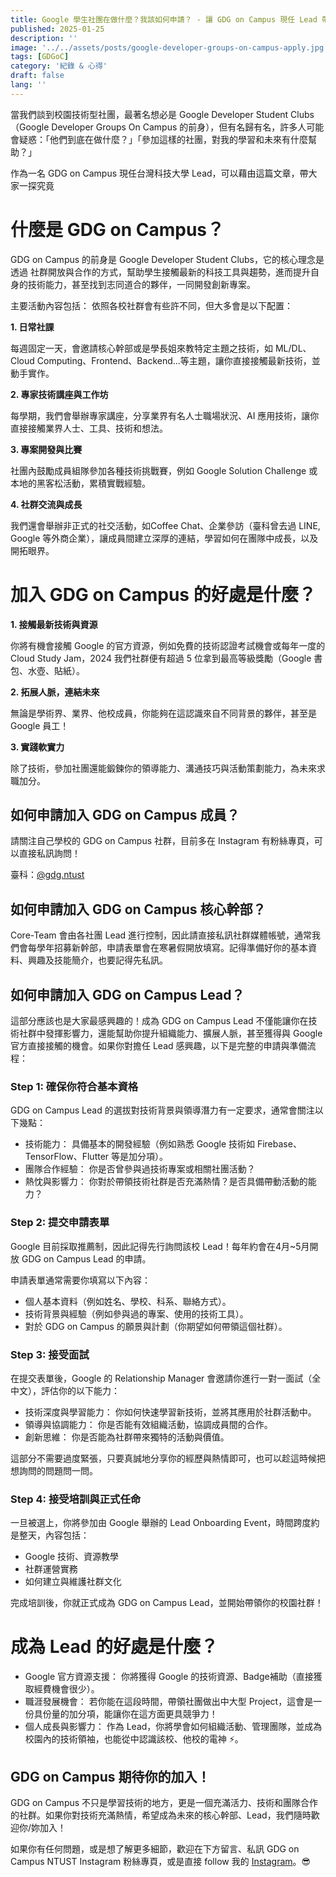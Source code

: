 ```yaml
---
title: Google 學生社團在做什麼？我該如何申請？ - 讓 GDG on Campus 現任 Lead 帶你了解吧！
published: 2025-01-25
description: ''
image: '../../assets/posts/google-developer-groups-on-campus-apply.jpg'
tags: [GDGoC]
category: '紀錄 & 心得'
draft: false 
lang: ''
---
```


當我們談到校園技術型社團，最著名想必是 Google Developer Student Clubs（Google Developer Groups On Campus 的前身），但有名歸有名，許多人可能會疑惑：「他們到底在做什麼？」「參加這樣的社團，對我的學習和未來有什麼幫助？」

作為一名 GDG on Campus 現任台灣科技大學 Lead，可以藉由這篇文章，帶大家一探究竟

# 什麼是 GDG on Campus？
GDG on Campus 的前身是 Google Developer Student Clubs，它的核心理念是透過 社群開放與合作的方式，幫助學生接觸最新的科技工具與趨勢，進而提升自身的技術能力，甚至找到志同道合的夥伴，一同開發創新專案。

主要活動內容包括：
依照各校社群會有些許不同，但大多會是以下配置：

**1. 日常社課**

每週固定一天，會邀請核心幹部或是學長姐來教特定主題之技術，如 ML/DL、Cloud Computing、Frontend、Backend...等主題，讓你直接接觸最新技術，並動手實作。

**2. 專家技術講座與工作坊**

每學期，我們會舉辦專家講座，分享業界有名人士職場狀況、AI 應用技術，讓你直接接觸業界人士、工具、技術和想法。

**3. 專案開發與比賽**

社團內鼓勵成員組隊參加各種技術挑戰賽，例如 Google Solution Challenge 或本地的黑客松活動，累積實戰經驗。

**4. 社群交流與成長**

我們還會舉辦非正式的社交活動，如Coffee Chat、企業參訪（臺科曾去過 LINE, Google 等外商企業），讓成員間建立深厚的連結，學習如何在團隊中成長，以及開拓眼界。

# 加入 GDG on Campus 的好處是什麼？
**1. 接觸最新技術與資源**

你將有機會接觸 Google 的官方資源，例如免費的技術認證考試機會或每年一度的 Cloud Study Jam，2024 我們社群便有超過 5 位拿到最高等級獎勵（Google 書包、水壺、貼紙）。

**2. 拓展人脈，連結未來**

無論是學術界、業界、他校成員，你能夠在這認識來自不同背景的夥伴，甚至是 Google 員工！

**3. 實踐軟實力**

除了技術，參加社團還能鍛鍊你的領導能力、溝通技巧與活動策劃能力，為未來求職加分。

## 如何申請加入 GDG on Campus 成員？
請關注自己學校的 GDG on Campus 社群，目前多在 Instagram 有粉絲專頁，可以直接私訊詢問！

臺科：[@gdg.ntust](https://www.instagram.com/gdg.ntust/)

## 如何申請加入 GDG on Campus 核心幹部？
Core-Team 會由各社團 Lead 進行控制，因此請直接私訊社群媒體帳號，通常我們會每學年招募新幹部，申請表單會在寒暑假開放填寫。記得準備好你的基本資料、興趣及技能簡介，也要記得先私訊。

## 如何申請加入 GDG on Campus Lead？
這部分應該也是大家最感興趣的！成為 GDG on Campus Lead 不僅能讓你在技術社群中發揮影響力，還能幫助你提升組織能力、擴展人脈，甚至獲得與 Google 官方直接接觸的機會。如果你對擔任 Lead 感興趣，以下是完整的申請與準備流程：

### Step 1: 確保你符合基本資格
GDG on Campus Lead 的選拔對技術背景與領導潛力有一定要求，通常會關注以下幾點：

* 技術能力： 具備基本的開發經驗（例如熟悉 Google 技術如 Firebase、TensorFlow、Flutter 等是加分項）。
* 團隊合作經驗： 你是否曾參與過技術專案或相關社團活動？
* 熱忱與影響力： 你對於帶領技術社群是否充滿熱情？是否具備帶動活動的能力？

### Step 2: 提交申請表單
Google 目前採取推薦制，因此記得先行詢問該校 Lead！每年約會在4月~5月開放 GDG on Campus Lead 的申請。

申請表單通常需要你填寫以下內容：

* 個人基本資料（例如姓名、學校、科系、聯絡方式）。
* 技術背景與經驗（例如參與過的專案、使用的技術工具）。
* 對於 GDG on Campus 的願景與計劃（你期望如何帶領這個社群）。

### Step 3: 接受面試
在提交表單後，Google 的 Relationship Manager 會邀請你進行一對一面試（全中文），評估你的以下能力：

* 技術深度與學習能力： 你如何快速學習新技術，並將其應用於社群活動中。
* 領導與協調能力： 你是否能有效組織活動，協調成員間的合作。
* 創新思維： 你是否能為社群帶來獨特的活動與價值。

這部分不需要過度緊張，只要真誠地分享你的經歷與熱情即可，也可以趁這時候把想詢問的問題問一問。

### Step 4: 接受培訓與正式任命
一旦被選上，你將參加由 Google 舉辦的 Lead Onboarding Event，時間跨度約是整天，內容包括：

* Google 技術、資源教學
* 社群運營實務
* 如何建立與維護社群文化

完成培訓後，你就正式成為 GDG on Campus Lead，並開始帶領你的校園社群！

# 成為 Lead 的好處是什麼？
* Google 官方資源支援： 你將獲得 Google 的技術資源、Badge補助（直接獲取經費機會很少）。
* 職涯發展機會： 若你能在這段時間，帶領社團做出中大型 Project，這會是一份具份量的加分項，能讓你在這方面更具競爭力！
* 個人成長與影響力： 作為 Lead，你將學會如何組織活動、管理團隊，並成為校園內的技術領袖，也能從中認識該校、他校的電神 ⚡。

## GDG on Campus 期待你的加入！

GDG on Campus 不只是學習技術的地方，更是一個充滿活力、技術和團隊合作的社群。如果你對技術充滿熱情，希望成為未來的核心幹部、Lead，我們隨時歡迎你/妳加入！

如果你有任何問題，或是想了解更多細節，歡迎在下方留言、私訊 GDG on Campus NTUST Instagram 粉絲專頁，或是直接 follow 我的 [Instagram](https://www.instagram.com/viiccwen/)。😎